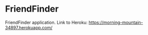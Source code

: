 # FriendFinder
FriendFinder application.
Link to Heroku: https://morning-mountain-34897.herokuapp.com/
